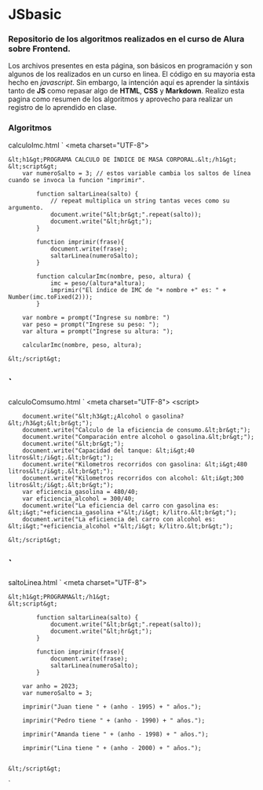 # JSbasic
### Repositorio de los algoritmos realizados en el curso de Alura sobre Frontend.

Los archivos presentes en esta página, son básicos en programación y son algunos de los realizados en un curso en linea. El código en su mayoria esta hecho en *javascript*. Sin embargo, la intención aquí es aprender la sintáxis tanto de **JS** como repasar algo de **HTML**, **CSS** y **Markdown**. Realizo esta pagina como resumen de los algoritmos y aprovecho para realizar un registro de lo aprendido en clase.

### Algoritmos
calculoImc.html
`
    &lt;meta charset="UTF-8"&gt;

    &lt;h1&gt;PROGRAMA CALCULO DE ÍNDICE DE MASA CORPORAL.&lt;/h1&gt;
    &lt;script&gt;
        var numeroSalto = 3; // estos variable cambia los saltos de línea cuando se invoca la funcion "imprimir".
        
            function saltarLinea(salto) {
                // repeat multiplica un string tantas veces como su argumento.
                document.write("&lt;br&gt;".repeat(salto));
                document.write("&lt;hr&gt;");
            }

            function imprimir(frase){
                document.write(frase);
                saltarLinea(numeroSalto);
            }
        
            function calcularImc(nombre, peso, altura) {
                imc = peso/(altura*altura);
                imprimir("El índice de IMC de "+ nombre +" es: " + Number(imc.toFixed(2)));
            }

        var nombre = prompt("Ingrese su nombre: ")
        var peso = prompt("Ingrese su peso: ");
        var altura = prompt("Ingrese su altura: ");

        calcularImc(nombre, peso, altura);    
        
    &lt;/script&gt;
`
---

calculoComsumo.html
`
    &lt;meta charset="UTF-8"&gt;
    &lt;script&gt;

        document.write("&lt;h3&gt;¿Alcohol o gasolina?&lt;/h3&gt;&lt;br&gt;");
        document.write("Calculo de la eficiencia de consumo.&lt;br&gt;");
        document.write("Comparación entre alcohol o gasolina.&lt;br&gt;");
        document.write("&lt;br&gt;");
        document.write("Capacidad del tanque: &lt;i&gt;40 litros&lt;/i&gt;.&lt;br&gt;");
        document.write("Kilometros recorridos con gasolina: &lt;i&gt;480 litros&lt;/i&gt;.&lt;br&gt;");
        document.write("Kilometros recorridos con alcohol: &lt;i&gt;300 litros&lt;/i&gt;.&lt;br&gt;");
        var eficiencia_gasolina = 480/40;
        var eficiencia_alcohol = 300/40;
        document.write("La eficiencia del carro con gasolina es: &lt;i&gt;"+eficiencia_gasolina +"&lt;/i&gt; k/litro.&lt;br&gt;");
        document.write("La eficiencia del carro con alcohol es: &lt;i&gt;"+eficiencia_alcohol +"&lt;/i&gt; k/litro.&lt;br&gt;");

    &lt;/script&gt;
`
---

saltoLinea.html
`
    &lt;meta charset="UTF-8"&gt;

    &lt;h1&gt;PROGRAMA&lt;/h1&gt;
    &lt;script&gt;

            function saltarLinea(salto) {
                document.write("&lt;br&gt;".repeat(salto));
                document.write("&lt;hr&gt;");
            }

            function imprimir(frase){
                document.write(frase);
                saltarLinea(numeroSalto);
            }
        
        var anho = 2023;
        var numeroSalto = 3;

        imprimir("Juan tiene " + (anho - 1995) + " años.");
        
        imprimir("Pedro tiene " + (anho - 1990) + " años.");
        
        imprimir("Amanda tiene " + (anho - 1998) + " años.");
        
        imprimir("Lina tiene " + (anho - 2000) + " años.");
        

    &lt;/script&gt;
`